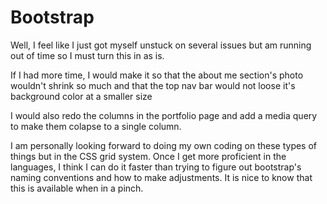# Bootstrap
Well, I feel like I just got myself unstuck on several issues but am running out of time so I must turn this in as is. 

If I had more time, I would make it so that the about me section's photo wouldn't shrink so much and that the top nav bar would not loose it's background color at a smaller size

I would also redo the columns in the portfolio page and add a media query to make them colapse to a single column. 

I am personally looking forward to doing my own coding on these types of things but in the CSS grid system. Once I get more proficient in the languages, I think I can do it faster than trying to figure out bootstrap's naming conventions and how to make adjustments. It is nice to know that this is available when in a pinch. 


